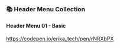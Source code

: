 ### 📚 Header Menu Collection

#### Header Menu 01 - Basic
https://codepen.io/erika_tech/pen/rNRXbPX
